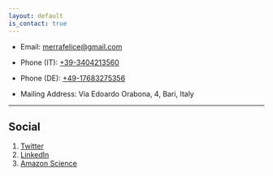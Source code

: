 ```yaml
---
layout: default
is_contact: true
---
```


* Email: [merrafelice@gmail.com](mailto:merrafelice@gmail.com)

* Phone (IT): [+39-3404213560](tel:+39-3404213560)
* Phone (DE): [+49-17683275356](tel:+49-17683275356)

* Mailing Address: Via Edoardo Orabona, 4, Bari, Italy

---

## Social

1. [Twitter](https://twitter.com/merrafelice)
2. [LinkedIn](https://www.linkedin.com/in/feliceantoniomerra)
3. [Amazon Science](https://www.amazon.science/author/felice-merra)
